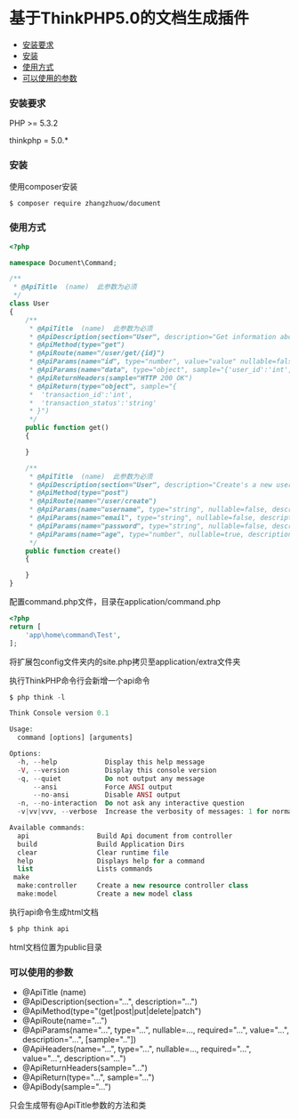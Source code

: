 基于ThinkPHP5.0的文档生成插件
==========

* [安装要求](#requirements)
* [安装](#installation)
* [使用方式](#usage)
* [可以使用的参数](#methods)

### <a id="requirements"></a>安装要求

PHP >= 5.3.2

thinkphp = 5.0.*

### <a id="installation"></a>安装

使用composer安装

```bash
$ composer require zhangzhuow/document
```
### <a id="usage"></a>使用方式

```php
<?php

namespace Document\Command;

/**
 * @ApiTitle  (name)  此参数为必须
 */
class User
{
    /**
     * @ApiTitle  (name)  此参数为必须
     * @ApiDescription(section="User", description="Get information about user")
     * @ApiMethod(type="get")
     * @ApiRoute(name="/user/get/{id}")
     * @ApiParams(name="id", type="number", value="value" nullable=false, description="User id")
     * @ApiParams(name="data", type="object", sample="{'user_id':'int','user_name':'string','profile':{'email':'string','age':'integer'}}")
     * @ApiReturnHeaders(sample="HTTP 200 OK")
     * @ApiReturn(type="object", sample="{
     *  'transaction_id':'int',
     *  'transaction_status':'string'
     * }")
     */
    public function get()
    {

    }

    /**
     * @ApiTitle  (name)  此参数为必须
     * @ApiDescription(section="User", description="Create's a new user")
     * @ApiMethod(type="post")
     * @ApiRoute(name="/user/create")
     * @ApiParams(name="username", type="string", nullable=false, description="Username")
     * @ApiParams(name="email", type="string", nullable=false, description="Email")
     * @ApiParams(name="password", type="string", nullable=false, description="Password")
     * @ApiParams(name="age", type="number", nullable=true, description="Age")
     */
    public function create()
    {

    }
}
```

配置command.php文件，目录在application/command.php

```php
<?php
return [
    'app\home\command\Test',
];

```

将扩展包config文件夹内的site.php拷贝至application/extra文件夹

执行ThinkPHP命令行会新增一个api命令

```php
$ php think -l

Think Console version 0.1

Usage:
  command [options] [arguments]

Options:
  -h, --help            Display this help message
  -V, --version         Display this console version
  -q, --quiet           Do not output any message
      --ansi            Force ANSI output
      --no-ansi         Disable ANSI output
  -n, --no-interaction  Do not ask any interactive question
  -v|vv|vvv, --verbose  Increase the verbosity of messages: 1 for normal output, 2 for more verbose output and 3 for debug

Available commands:
  api                 Build Api document from controller
  build               Build Application Dirs
  clear               Clear runtime file
  help                Displays help for a command
  list                Lists commands
 make
  make:controller     Create a new resource controller class
  make:model          Create a new model class
```

执行api命令生成html文档

```php
$ php think api
```

html文档位置为public目录

### <a id="methods"></a>可以使用的参数

* @ApiTitle (name)
* @ApiDescription(section="...", description="...")
* @ApiMethod(type="(get|post|put|delete|patch")
* @ApiRoute(name="...")
* @ApiParams(name="...", type="...", nullable=..., required="...", value="...", description="...", [sample=".."])
* @ApiHeaders(name="...", type="...", nullable=..., required="...", value="...", description="...")
* @ApiReturnHeaders(sample="...")
* @ApiReturn(type="...", sample="...")
* @ApiBody(sample="...")

只会生成带有@ApiTitle参数的方法和类



